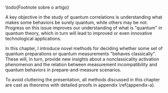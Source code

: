\todo{Footnote sobre o artigo}

A key objective in the study of quantum correlations is understanding what makes some behaviors be surely quantum, while others may be not. Progress on this issue improves our understanding of what is "quantum" in quantum theory, which in turn will lead to improved or even innovative technological applications.

In this chapter, I introduce novel methods for deciding whether some set of quantum preparations or quantum measurements "behaves classically". These will, in turn, provide new insights about a nonclassicality activation phenomenon and the relation between measurement incompatibility and quantum behaviors in prepare-and-measure scenarios.

To avoid cluttering the presentation, all methods discussed in this chapter are cast as theorems with detailed proofs in appendix \ref{appendix-a}.


